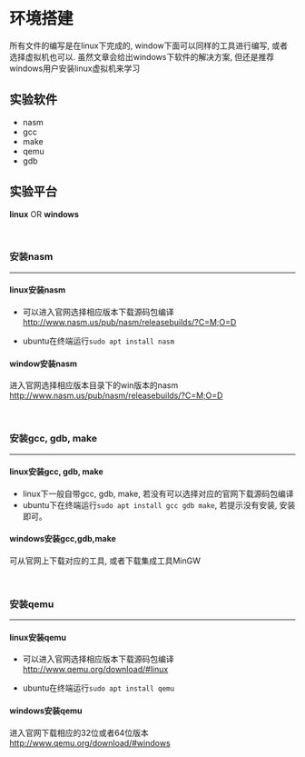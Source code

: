 # 环境搭建

所有文件的编写是在linux下完成的, window下面可以同样的工具进行编写, 或者选择虚拟机也可以. 虽然文章会给出windows下软件的解决方案, 但还是推荐windows用户安装linux虚拟机来学习

## 实验软件

- nasm 
- gcc
- make
- qemu
- gdb

## 实验平台

**linux** OR **windows**

<br>

### 安装nasm

***

#### linux安装nasm

- 可以进入官网选择相应版本下载源码包编译
http://www.nasm.us/pub/nasm/releasebuilds/?C=M;O=D

- ubuntu在终端运行`sudo apt install nasm`

#### window安装nasm

进入官网选择相应版本目录下的win版本的nasm
http://www.nasm.us/pub/nasm/releasebuilds/?C=M;O=D

<br>

### 安装gcc, gdb, make

***

#### linux安装gcc, gdb, make

- linux下一般自带gcc, gdb, make, 若没有可以选择对应的官网下载源码包编译
- ubuntu下在终端运行`sudo apt install gcc gdb make`, 若提示没有安装, 安装即可。
#### windows安装gcc,gdb,make

可从官网上下载对应的工具, 或者下载集成工具MinGW

<br>

### 安装qemu

***

#### linux安装qemu

- 可以进入官网选择相应版本下载源码包编译
http://www.qemu.org/download/#linux

- ubuntu在终端运行`sudo apt install qemu`

#### windows安装qemu

进入官网下载相应的32位或者64位版本
http://www.qemu.org/download/#windows
